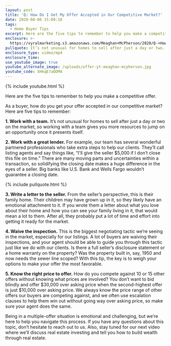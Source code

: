```yaml
---
layout: post
title: 'Q: How Do I Get My Offer Accepted in Our Competitive Market?'
date: 2020-08-06 15:09:18
tags:
  - Home Buyer Tips
excerpt: Here are the five tips to remember to help you make a competitive offer.
enclosure: >-
  https://vyralmarketing.s3.amazonaws.com/Meaghan+McPherson/2020/Q-+How+Do+I+Get+My+Offer+Accepted+in+Our+Competitive+Market_.mp4
pullquote: It’s not unusual for homes to sell after just a day or two.
enclosure_type: video/mp4
enclosure_time:
use_youtube_image: true
youtube_alternate_image: /uploads/offer-yt-meaghan-mcpherson.jpg
youtube_code: XHkqE7aODM4
---
```


{% include youtube.html %}

Here are the five tips to remember to help you make a competitive offer.

As a buyer, how do you get your offer accepted in our competitive market? Here are five tips to remember:

**1\. Work with a team.** It’s not unusual for homes to sell after just a day or two on the market, so working with a team gives you more resources to jump on an opportunity once it presents itself.&nbsp;

**2\. Work with a great lender.** For example, our team has several wonderful partnered professionals who take extra steps to help our clients. They’ll call listing agents and say things like, “I'll give the seller $5,000 if I don’t close this file on time.” There are many moving parts and uncertainties within a transaction, so solidifying the closing date makes a huge difference in the eyes of a seller. Big banks like U.S. Bank and Wells Fargo wouldn’t guarantee a closing date.&nbsp;

{% include pullquote.html %}

**3\. Write a letter to the seller.** From the seller’s perspective, this is their family home. Their children may have grown up in it, so they likely have an emotional attachment to it. If you wrote them a letter about what you love about their home and how you can see your family living in it, that would mean a lot to them. After all, they probably put a lot of time and effort into getting it ready for the market.

**4\. Waive the inspection.** This is the biggest negotiating tactic we’re seeing in the market, especially for our listings. A lot of buyers are waiving their inspections, and your agent should be able to guide you through this tactic just like we do with our clients. Is there a full seller’s disclosure statement or a home warranty on the property? Was the property built in, say, 1950 and now needs the sewer line scoped? With this tip, the key is to weigh your options to make your offer the most favorable.&nbsp;

**5\. Know the right price to offer.** How do you compete against 10 or 15 other offers without knowing what prices are involved? You don’t want to bid blindly and offer $30,000 over asking price when the second-highest offer is just $10,000 over asking price. We always know the price range of other offers our buyers are competing against, and we often use escalation clauses to help them win out without going way over asking price, so make sure your agent does the same.&nbsp;

Being in a multiple-offer situation is emotional and challenging, but we’re here to help you navigate this process. If you have any questions about this topic, don’t hesitate to reach out to us. Also, stay tuned for our next video where we’ll discuss real estate investing and tell you how to build wealth through real estate.